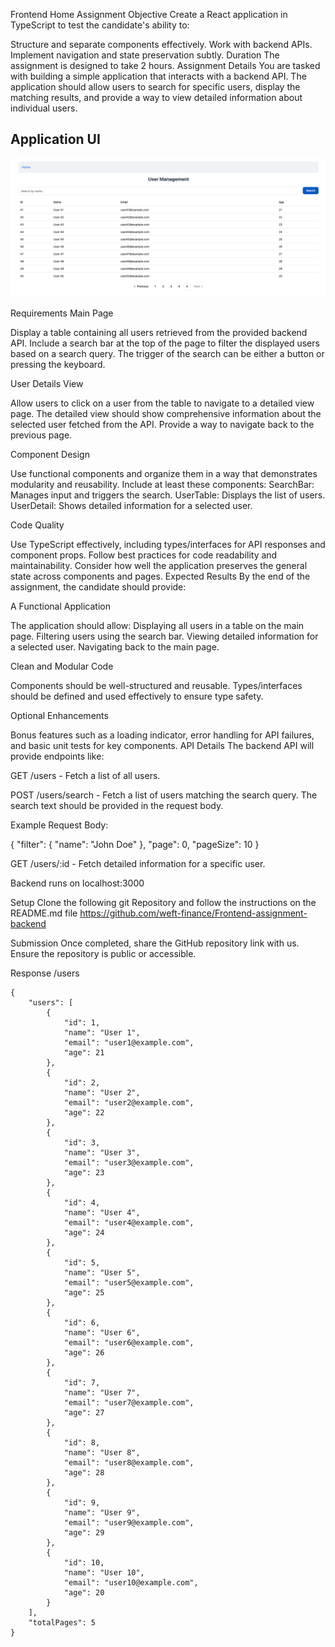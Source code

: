 Frontend Home Assignment
Objective
Create a React application in TypeScript to test the candidate's ability to:

Structure and separate components effectively.
Work with backend APIs.
Implement navigation and state preservation subtly.
Duration
The assignment is designed to take 2 hours.
Assignment Details
You are tasked with building a simple application that interacts with a backend API. The application should allow users to search for specific users, display the matching results, and provide a way to view detailed information about individual users.

## Application UI

![UI](UI.png)

Requirements
Main Page

Display a table containing all users retrieved from the provided backend API.
Include a search bar at the top of the page to filter the displayed users based on a search query.
The trigger of the search can be either a button or pressing the keyboard.

User Details View

Allow users to click on a user from the table to navigate to a detailed view page.
The detailed view should show comprehensive information about the selected user fetched from the API.
Provide a way to navigate back to the previous page.

Component Design

Use functional components and organize them in a way that demonstrates modularity and reusability.
Include at least these components:
SearchBar: Manages input and triggers the search.
UserTable: Displays the list of users.
UserDetail: Shows detailed information for a selected user.

Code Quality

Use TypeScript effectively, including types/interfaces for API responses and component props.
Follow best practices for code readability and maintainability.
Consider how well the application preserves the general state across components and pages.
Expected Results
By the end of the assignment, the candidate should provide:

A Functional Application

The application should allow:
Displaying all users in a table on the main page.
Filtering users using the search bar.
Viewing detailed information for a selected user.
Navigating back to the main page.

Clean and Modular Code

Components should be well-structured and reusable.
Types/interfaces should be defined and used effectively to ensure type safety.

Optional Enhancements

Bonus features such as a loading indicator, error handling for API failures, and basic unit tests for key components.
API Details
The backend API will provide endpoints like:

GET /users - Fetch a list of all users.

POST /users/search - Fetch a list of users matching the search query. The search text should be provided in the request body.

Example Request Body:

{
  "filter": { 
     "name": "John Doe"
  },
  "page": 0,
  "pageSize": 10
}

GET /users/:id - Fetch detailed information for a specific user.

Backend runs on localhost:3000

Setup
Clone the following git Repository and follow the instructions on the README.md file
https://github.com/weft-finance/Frontend-assignment-backend

Submission
Once completed, share the GitHub repository link with us. Ensure the repository is public or accessible.


Response /users 

```
{
    "users": [
        {
            "id": 1,
            "name": "User 1",
            "email": "user1@example.com",
            "age": 21
        },
        {
            "id": 2,
            "name": "User 2",
            "email": "user2@example.com",
            "age": 22
        },
        {
            "id": 3,
            "name": "User 3",
            "email": "user3@example.com",
            "age": 23
        },
        {
            "id": 4,
            "name": "User 4",
            "email": "user4@example.com",
            "age": 24
        },
        {
            "id": 5,
            "name": "User 5",
            "email": "user5@example.com",
            "age": 25
        },
        {
            "id": 6,
            "name": "User 6",
            "email": "user6@example.com",
            "age": 26
        },
        {
            "id": 7,
            "name": "User 7",
            "email": "user7@example.com",
            "age": 27
        },
        {
            "id": 8,
            "name": "User 8",
            "email": "user8@example.com",
            "age": 28
        },
        {
            "id": 9,
            "name": "User 9",
            "email": "user9@example.com",
            "age": 29
        },
        {
            "id": 10,
            "name": "User 10",
            "email": "user10@example.com",
            "age": 20
        }
    ],
    "totalPages": 5
}